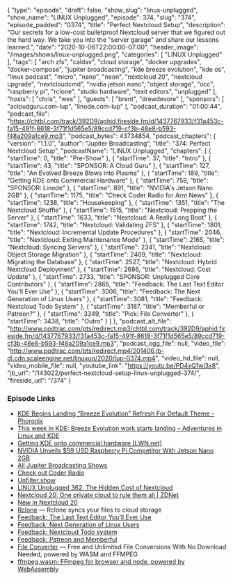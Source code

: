 {
  "type": "episode",
  "draft": false,
  "show_slug": "linux-unplugged",
  "show_name": "LINUX Unplugged",
  "episode": 374,
  "slug": "374",
  "episode_padded": "0374",
  "title": "Perfect Nextcloud Setup",
  "description": "Our secrets for a low-cost bulletproof Nextcloud server that we figured out the hard way. We take you into the \"server garage\" and share our lessons learned.",
  "date": "2020-10-06T22:00:00-07:00",
  "header_image": "/images/shows/linux-unplugged.png",
  "categories": [
    "LINUX Unplugged"
  ],
  "tags": [
    "arch zfs",
    "caldav",
    "cloud storage",
    "docker upgrades",
    "docker-compose",
    "jupiter broadcasting",
    "kde breeze evolution",
    "kde os",
    "linux podcast",
    "micro",
    "nano",
    "neon",
    "nextcloud 20",
    "nextcloud upgrade",
    "nextcloudcmd",
    "nvidia jetson nano",
    "object storage",
    "occ",
    "raspberry pi",
    "rclone",
    "studio hardware",
    "texit editors",
    "unplugged"
  ],
  "hosts": [
    "chris",
    "wes"
  ],
  "guests": [
    "brent",
    "drewdevore"
  ],
  "sponsors": [
    "acloudguru.com-lup",
    "linode.com-lup"
  ],
  "podcast_duration": "01:00:44",
  "podcast_file": "https://chtbl.com/track/392D9/aphid.fireside.fm/d/1437767933/f31a453c-fa15-491f-8618-3f71f1d565e5/89ccd719-cf3b-48e8-b593-f48a209a1ce9.mp3",
  "podcast_bytes": 43734854,
  "podcast_chapters": {
    "version": "1.1.0",
    "author": "Jupiter Broadcasting",
    "title": "374: Perfect Nextcloud Setup",
    "podcastName": "LINUX Unplugged",
    "chapters": [
      {
        "startTime": 0,
        "title": "Pre-Show"
      },
      {
        "startTime": 37,
        "title": "Intro"
      },
      {
        "startTime": 43,
        "title": "SPONSOR: A Cloud Guru"
      },
      {
        "startTime": 127,
        "title": "An Evolved Breeze Blows into Plasma"
      },
      {
        "startTime": 189,
        "title": "Getting KDE onto Commercial Hardware"
      },
      {
        "startTime": 758,
        "title": "SPONSOR: Linode"
      },
      {
        "startTime": 891,
        "title": "NVIDIA's Jetson Nano 2GB"
      },
      {
        "startTime": 1175,
        "title": "Check Coder Radio for Arm News"
      },
      {
        "startTime": 1238,
        "title": "Housekeeping"
      },
      {
        "startTime": 1351,
        "title": "The Nextcloud Shuffle"
      },
      {
        "startTime": 1515,
        "title": "Nextcloud: Prepping the Server"
      },
      {
        "startTime": 1633,
        "title": "Nextcloud: A Really Long Boot"
      },
      {
        "startTime": 1742,
        "title": "Nextcloud: Validating ZFS"
      },
      {
        "startTime": 1801,
        "title": "Nextcloud: Incremental Update Procedures"
      },
      {
        "startTime": 2046,
        "title": "Nextcloud: Exiting Maintenance Mode"
      },
      {
        "startTime": 2165,
        "title": "Nextcloud: Syncing Servers"
      },
      {
        "startTime": 2341,
        "title": "Nextcloud: Object Storage Migration"
      },
      {
        "startTime": 2469,
        "title": "Nextcloud: Migrating the Database"
      },
      {
        "startTime": 2527,
        "title": "Nextcloud: Hybrid Nextcloud Deployment"
      },
      {
        "startTime": 2686,
        "title": "Nextcloud: Cost Update"
      },
      {
        "startTime": 2733,
        "title": "SPONSOR: Unplugged Core Contributors"
      },
      {
        "startTime": 2865,
        "title": "Feedback: The Last Text Editor You'll Ever Use"
      },
      {
        "startTime": 3006,
        "title": "Feedback: The Next Generation of Linux Users"
      },
      {
        "startTime": 3081,
        "title": "Feedback: Nextcloud Todo System"
      },
      {
        "startTime": 3187,
        "title": "Memberful or Patreon?"
      },
      {
        "startTime": 3349,
        "title": "Pick: File Converter"
      },
      {
        "startTime": 3438,
        "title": "Outro"
      }
    ]
  },
  "podcast_alt_file": "http://www.podtrac.com/pts/redirect.mp3/chtbl.com/track/392D9/aphid.fireside.fm/d/1437767933/f31a453c-fa15-491f-8618-3f71f1d565e5/89ccd719-cf3b-48e8-b593-f48a209a1ce9.mp3",
  "podcast_ogg_file": null,
  "video_file": "http://www.podtrac.com/pts/redirect.mp4/201406.jb-dl.cdn.scaleengine.net/linuxun/2020/lup-0374.mp4",
  "video_hd_file": null,
  "video_mobile_file": null,
  "youtube_link": "https://youtu.be/PD4xQ1wi3x8",
  "jb_url": "/143022/perfect-nextcloud-setup-linux-unplugged-374/",
  "fireside_url": "/374"
}


### Episode Links

  * [KDE Begins Landing “Breeze Evolution” Refresh For Default Theme - Phoronix](https://www.phoronix.com/scan.php?page=news_item&px=KDE-Breeze-Evolution-Landing "KDE Begins Landing “Breeze Evolution” Refresh For Default Theme - Phoronix")
  * [This week in KDE: Breeze Evolution work starts landing – Adventures in Linux and KDE](https://pointieststick.com/2020/10/02/this-week-in-kde-breeze-evolution-work-starts-landing/ "This week in KDE: Breeze Evolution work starts landing – Adventures in Linux and KDE")
  * [Getting KDE onto commercial hardware [LWN.net]](https://lwn.net/Articles/833153/ "Getting KDE onto commercial hardware \[LWN.net\]")
  * [NVIDIA Unveils $59 USD Raspberry Pi Competitor With Jetson Nano 2GB](https://www.phoronix.com/scan.php?page=article&item=nvidia-jetson-2gb&num=1 "NVIDIA Unveils $59 USD Raspberry Pi Competitor With Jetson Nano 2GB")
  * [All Jupiter Broadcasting Shows](https://feed.jupiter.zone/allshows "All Jupiter Broadcasting Shows")
  * [Check out Coder Radio](https://coder.show/ "Check out Coder Radio")
  * [Unfilter.show](https://unfilter.show/ "Unfilter.show")
  * [LINUX Unplugged 362: The Hidden Cost of Nextcloud](https://linuxunplugged.com/362 "LINUX Unplugged 362: The Hidden Cost of Nextcloud")
  * [Nextcloud 20: One private cloud to rule them all | ZDNet](https://www.zdnet.com/article/nextcloud-20-one-private-cloud-to-rule-them-all/ "Nextcloud 20: One private cloud to rule them all | ZDNet")
  * [New in Nextcloud 20](https://help.nextcloud.com/t/new-in-nextcloud-20/82631 "New in Nextcloud 20")
  * [Rclone](https://rclone.org/ "Rclone") — Rclone syncs your files to cloud storage
  * [Feedback: The Last Text Editor You’ll Ever Use](https://slexy.org/view/s2W5z6OAvk "Feedback: The Last Text Editor You’ll Ever Use")
  * [Feedback: Next Generation of Linux Users](https://slexy.org/view/s21NUrwX2P "Feedback: Next Generation of Linux Users")
  * [Feedback: Nextcloud Todo system](https://slexy.org/view/s21paIWqUE "Feedback: Nextcloud Todo system")
  * [Feedback: Patreon and Memberful](https://slexy.org/view/s20JKRkqYJ "Feedback: Patreon and Memberful")
  * [File Converter](https://fileconverter.digital/ "File Converter") — Free and Unlimited File Conversions With No Download Needed, powered by WASM and FFMPEG
  * [ffmpeg.wasm: FFmpeg for browser and node, powered by WebAssembly](https://github.com/ffmpegwasm/ffmpeg.wasm "ffmpeg.wasm: FFmpeg for browser and node, powered by WebAssembly")


